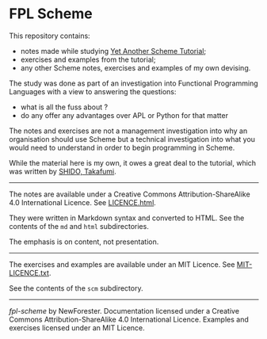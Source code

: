 <!-- fpl-scheme by NewForester:  notes an examples of MIT-Scheme -->

# FPL Scheme

This repository contains:

  * notes made while studying [Yet Another Scheme Tutorial](http://www.shido.info/lisp/idx_scm_e.html);
  * exercises and examples from the tutorial;
  * any other Scheme notes, exercises and examples of my own devising.

The study was done as part of an investigation into Functional Programming Languages with a view to answering the questions:

  * what is all the fuss about ?
  * do any offer any advantages over APL or Python for that matter

The notes and exercises are not a management investigation into why an organisation should use Scheme
but a technical investigation into what you would need to understand in order to begin programming in Scheme.

While the material here is my own, it owes a great deal to the tutorial, which was written by [SHIDO, Takafumi](http://www.shido.info/index_e.html).

---

The notes are available under a Creative Commons Attribution-ShareAlike 4.0 International Licence.
See [LICENCE.html](LICENCE.html).

They were written in Markdown syntax and converted to HTML.
See the contents of the `md` and `html` subdirectories.

The emphasis is on content, not presentation.

---

The exercises and examples are available under an MIT Licence.
See [MIT-LICENCE.txt](MIT-LICENCE.txt).

See the contents of the `scm` subdirectory.

---

*fpl-scheme* by NewForester.
Documentation licensed under a Creative Commons Attribution-ShareAlike 4.0 International Licence.
Examples and exercises licensed under an MIT Licence.

<!-- EOF -->
